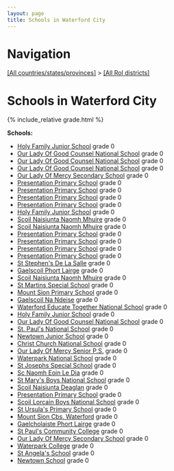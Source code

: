 ```yaml
---
layout: page
title: Schools in Waterford City
---
```

# Navigation

[[All countries/states/provinces]](../..) > [[All RoI districts]](..)

# Schools in Waterford City

{% include_relative grade.html %}

**Schools:**

- [Holy Family Junior School](Holy_Family_Junior_School.md) grade 0
- [Our Lady Of Good Counsel National School](Our_Lady_Of_Good_Counsel_National_School.md) grade 0
- [Our Lady Of Good Counsel National School](Our_Lady_Of_Good_Counsel_National_School.md) grade 0
- [Our Lady Of Good Counsel National School](Our_Lady_Of_Good_Counsel_National_School.md) grade 0
- [Our Lady Of Mercy Secondary School](Our_Lady_Of_Mercy_Secondary_School.md) grade 0
- [Presentation Primary School](Presentation_Primary_School.md) grade 0
- [Presentation Primary School](Presentation_Primary_School.md) grade 0
- [Presentation Primary School](Presentation_Primary_School.md) grade 0
- [Presentation Primary School](Presentation_Primary_School.md) grade 0
- [Holy Family Junior School](Holy_Family_Junior_School.md) grade 0
- [Scoil Naisiunta Naomh Mhuire](Scoil_Naisiunta_Naomh_Mhuire.md) grade 0
- [Scoil Naisiunta Naomh Mhuire](Scoil_Naisiunta_Naomh_Mhuire.md) grade 0
- [Presentation Primary School](Presentation_Primary_School.md) grade 0
- [Presentation Primary School](Presentation_Primary_School.md) grade 0
- [Presentation Primary School](Presentation_Primary_School.md) grade 0
- [Presentation Primary School](Presentation_Primary_School.md) grade 0
- [St Stephen's De La Salle](St_Stephen's_De_La_Salle.md) grade 0
- [Gaelscoil Phort Lairge](Gaelscoil_Phort_Lairge.md) grade 0
- [Scoil Naisiunta Naomh Mhuire](Scoil_Naisiunta_Naomh_Mhuire.md) grade 0
- [St Martins Special School](St_Martins_Special_School.md) grade 0
- [Mount Sion Primary School](Mount_Sion_Primary_School.md) grade 0
- [Gaelscoil Na Ndeise](Gaelscoil_Na_Ndeise.md) grade 0
- [Waterford Educate Together National School](Waterford_Educate_Together_National_School.md) grade 0
- [Holy Family Junior School](Holy_Family_Junior_School.md) grade 0
- [Our Lady Of Good Counsel National School](Our_Lady_Of_Good_Counsel_National_School.md) grade 0
- [St. Paul's National School](St._Paul's_National_School.md) grade 0
- [Newtown Junior School](Newtown_Junior_School.md) grade 0
- [Christ Church National School](Christ_Church_National_School.md) grade 0
- [Our Lady Of Mercy Senior P.S.](Our_Lady_Of_Mercy_Senior_P.S..md) grade 0
- [Waterpark National School](Waterpark_National_School.md) grade 0
- [St Josephs Special School](St_Josephs_Special_School.md) grade 0
- [Sc Naomh Eoin Le Dia](Sc_Naomh_Eoin_Le_Dia.md) grade 0
- [St Mary's Boys National School](St_Mary's_Boys_National_School.md) grade 0
- [Scoil Naisiunta Deaglan](Scoil_Naisiunta_Deaglan.md) grade 0
- [Presentation Primary School](Presentation_Primary_School.md) grade 0
- [Scoil Lorcain Boys National School](Scoil_Lorcain_Boys_National_School.md) grade 0
- [St Ursula's Primary School](St_Ursula's_Primary_School.md) grade 0
- [Mount Sion Cbs, Waterford](Mount_Sion_Cbs,_Waterford.md) grade 0
- [Gaelcholaiste Phort Lairge](Gaelcholaiste_Phort_Lairge.md) grade 0
- [St Paul's Community College](St_Paul's_Community_College.md) grade 0
- [Our Lady Of Mercy Secondary School](Our_Lady_Of_Mercy_Secondary_School.md) grade 0
- [Waterpark College](Waterpark_College.md) grade 0
- [St Angela's School](St_Angela's_School.md) grade 0
- [Newtown School](Newtown_School.md) grade 0
